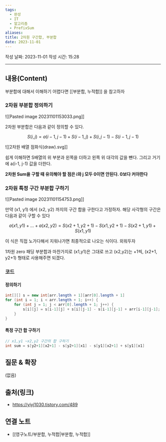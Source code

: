 ```yaml
---
tags:
  - 완성
  - IT
  - 알고리즘
  - PrefixSum
aliases: 
title: 2차원 구간합, 부분합
date: 2023-11-01
---
```

작성 날짜: 2023-11-01
작성 시간: 15:28


----
## 내용(Content)
부분합에 대해서 이해하기 어렵다면 [[부분합, 누적합]] 을 참고하자

### 2차원 부분합 정의하기

![[Pasted image 20231101153033.png]]

2차원 부분합은 다음과 같이 정의할 수 있다.

$$ S(i, j) = a(i-1, j-1) + S(i-1, j) + S(i, j - 1) - S(i-1, j-1) $$

![[2차원 배열 점화식(draw).svg]]

쉽게 이해하면 S배열의 위 부분과 왼쪽을 더하고 왼쪽 위 대각의 값을 뺸다. 그리고 거기에 a(i-1, j-1) 값을 더한다.

**2차원 Sum을 구할 때 유의해야 할 점은 i와 j 모두 0이면 안된다. 0보다 커야한다**


### 2차원 특정 구간 부분합 구하기

![[Pasted image 20231101154753.png]]

만약 (x1, y1) 에서 (x2, y2) 까지의 구간 합을 구한다고 가정하자. 해당 사각형의 구간은 다음과 같이 구할 수 있다

$$ a(x1, y1)+...+a(x2, y2) = S(x2 + 1, y2 + 1) - S(x1, y2 + 1) - S(x2 +1, y1) + S(x1, y1)$$

이 식은 직접 노가다해서 지워나가면 최종적으로 나오는 식이다. 외워두자

1차원 zero 패딩 부분합과 마찬가지로 (x1,y1)은 그대로 쓰고 (x2,y2)는 +1씩, (x2+1, y2+1) 형태로 사용해주면 되겠다.
### 코드

#### 정의하기
```java
int[][] s = new int[arr.length + 1][arr[0].length + 1]
for (int i = 1; i < arr.length + 1; i++) {
	for (int j = 1; j < arr[0].length + 1; j++) {
		s[i][j] = s[i-1][j] + s[i][j-1] - s[i-1][j-1] + arr[i-1][j-1];
	}
}
```

#### 특정 구간 합 구하기

```java
// x1,y1 ~x2,y2 구간의 합 구하기
int sum = s[y2+1][x2+1] - s[y2+1][x1] - s[y1][x2+1] + s[y1][x1]
```

## 질문 & 확장

(없음)

## 출처(링크)
- https://yiyj1030.tistory.com/489

## 연결 노트
- [[영구노트/부분합, 누적합|부분합, 누적합]]









